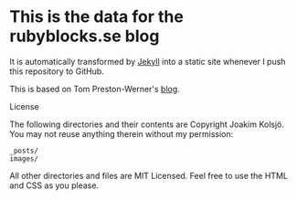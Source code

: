 This is the data for the rubyblocks.se blog
====

It is automatically transformed by [Jekyll](http://github.com/mojombo/jekyll) into a static site whenever I push this repository to GitHub.

This is based on Tom Preston-Werner's [blog](https://github.com/mojombo/mojombo.github.com).

License

The following directories and their contents are Copyright Joakim Kolsjö. You may not reuse anything therein without my permission:

    _posts/
    images/

All other directories and files are MIT Licensed. Feel free to use the HTML and CSS as you please. 

